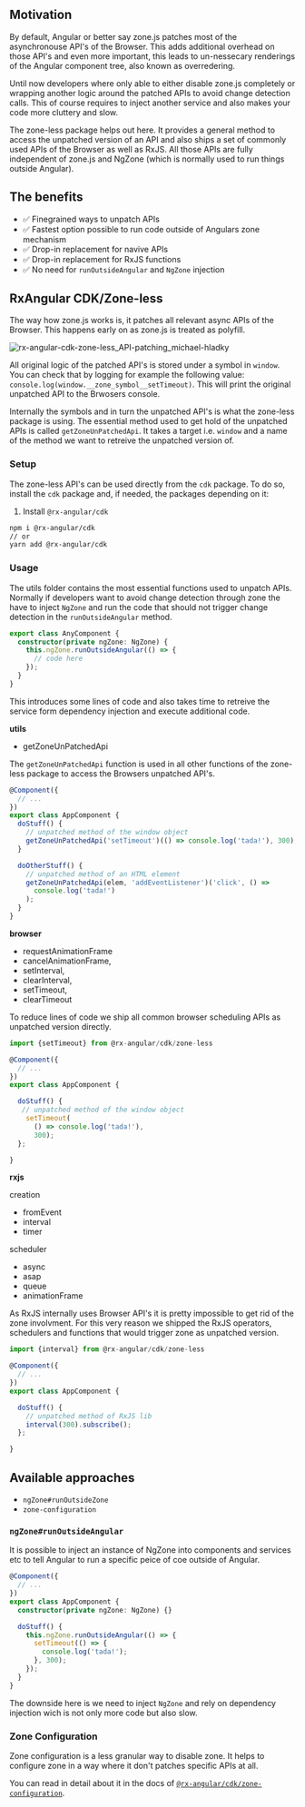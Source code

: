 ## Motivation

By default, Angular or better say zone.js patches most of the asynchronouse API's of the Browser.
This adds additional overhead on those API's and even more important, this leads to un-nessecary renderings of the Angular component tree, also known as overredering.

Until now developers where only able to either disable zone.js completely or wrapping another logic around the patched APIs to avoid change detection calls.
This of course requires to inject another service and also makes your code more cluttery and slow.

The zone-less package helps out here.
It provides a general method to access the unpatched version of an API and also ships a set of commonly used APIs of the Browser as well as RxJS.
All those APIs are fully independent of zone.js and NgZone (which is normally used to run things outside Angular).

## The benefits

- ✅ Finegrained ways to unpatch APIs
- ✅ Fastest option possible to run code outside of Angulars zone mechanism
- ✅ Drop-in replacement for navive APIs
- ✅ Drop-in replacement for RxJS functions
- ✅ No need for `runOutsideAngular` and `NgZone` injection

## RxAngular CDK/Zone-less

The way how zone.js works is, it patches all relevant async APIs of the Browser. This happens early on as zone.js is treated as polyfill.

![rx-angular-cdk-zone-less_API-patching_michael-hladky](https://user-images.githubusercontent.com/10064416/129472845-e27c5a52-f99d-4f5f-b205-4e947e188d25.png)

All original logic of the patched API's is stored under a symbol in `window`. You can check that by logging for example the following value: `console.log(window.__zone_symbol__setTimeout)`.
This will print the original unpatched API to the Brwosers console.

Internally the symbols and in turn the unpatched API's is what the zone-less package is using.
The essential method used to get hold of the unpatched APIs is called `getZoneUnPatchedApi`. It takes a target i.e. `window` and a name of the method we want to retreive the unpatched version of.

### Setup

The zone-less API's can be used directly from the `cdk` package.
To do so, install the `cdk` package and, if needed, the packages depending on it:

1. Install `@rx-angular/cdk`

```bash
npm i @rx-angular/cdk
// or
yarn add @rx-angular/cdk
```

### Usage

The utils folder contains the most essential functions used to unpatch APIs.
Normally if developers want to avoid change detection through zone the have to inject `NgZone` and run the code that should not trigger change detection in the `runOutsideAngular` method.

```typescript
export class AnyComponent {
  constructor(private ngZone: NgZone) {
    this.ngZone.runOutsideAngular(() => {
      // code here
    });
  }
}
```

This introduces some lines of code and also takes time to retreive the service form dependency injection and execute additional code.

**utils**

- getZoneUnPatchedApi

The `getZoneUnPatchedApi` function is used in all other functions of the zone-less package to access the Browsers unpatched API's.

```typescript
@Component({
  // ...
})
export class AppComponent {
  doStuff() {
    // unpatched method of the window object
    getZoneUnPatchedApi('setTimeout')(() => console.log('tada!'), 300);
  }

  doOtherStuff() {
    // unpatched method of an HTML element
    getZoneUnPatchedApi(elem, 'addEventListener')('click', () =>
      console.log('tada!')
    );
  }
}
```

**browser**

- requestAnimationFrame
- cancelAnimationFrame,
- setInterval,
- clearInterval,
- setTimeout,
- clearTimeout

To reduce lines of code we ship all common browser scheduling APIs as unpatched version directly.

```typescript
import {setTimeout} from @rx-angular/cdk/zone-less

@Component({
  // ...
})
export class AppComponent {

  doStuff() {
   // unpatched method of the window object
    setTimeout(
      () => console.log('tada!'),
      300);
  };

}
```

**rxjs**

creation

- fromEvent
- interval
- timer

scheduler

- async
- asap
- queue
- animationFrame

As RxJS internally uses Browser API's it is pretty impossible to get rid of the zone involvment.
For this very reason we shipped the RxJS operators, schedulers and functions that would trigger zone as unpatched version.

```typescript
import {interval} from @rx-angular/cdk/zone-less

@Component({
  // ...
})
export class AppComponent {

  doStuff() {
    // unpatched method of RxJS lib
    interval(300).subscribe();
  };

}
```

## Available approaches

- `ngZone#runOutsideZone`
- `zone-configuration`

### `ngZone#runOutsideAngular`

It is possible to inject an instance of NgZone into components and services etc to tell Angular to run a specific peice of coe outside of Angular.

```typescript
@Component({
  // ...
})
export class AppComponent {
  constructor(private ngZone: NgZone) {}

  doStuff() {
    this.ngZone.runOutsideAngular(() => {
      setTimeout(() => {
        console.log('tada!');
      }, 300);
    });
  }
}
```

The downside here is we need to inject `NgZone` and rely on dependency injection wich is not only more code but also slow.

### Zone Configuration

Zone configuration is a less granular way to disable zone. It helps to configure zone in a way where it don't patches specific APIs at all.

You can read in detail about it in the docs of [`@rx-angular/cdk/zone-configuration`](../zone-configurations/zone-configurations.mdx).
